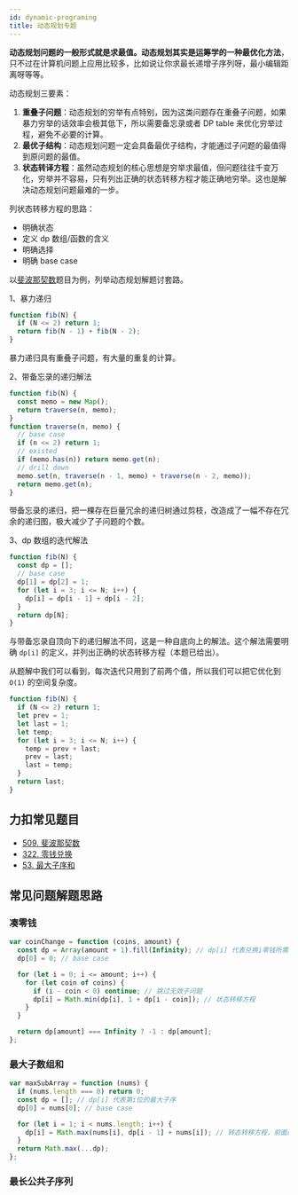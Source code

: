 ```yaml
---
id: dynamic-programing
title: 动态规划专题
---
```


**动态规划问题的一般形式就是求最值。**动态规划其实是运筹学的一种**最优化方法**，只不过在计算机问题上应用比较多，比如说让你求最长递增子序列呀，最小编辑距离呀等等。

动态规划三要素：

1. **重叠子问题**：动态规划的穷举有点特别，因为这类问题存在重叠子问题，如果暴力穷举的话效率会极其低下，所以需要备忘录或者 DP table 来优化穷举过程，避免不必要的计算。
2. **最优子结构**：动态规划问题一定会具备最优子结构，才能通过子问题的最值得到原问题的最值。
3. **状态转译方程**：虽然动态规划的核心思想是穷举求最值，但问题往往千变万化，穷举并不容易，只有列出正确的状态转移方程才能正确地穷举。这也是解决动态规划问题最难的一步。

列状态转移方程的思路：

- 明确状态
- 定义 dp 数组/函数的含义
- 明确选择
- 明确 base case

以[斐波那契数](https://leetcode-cn.com/problems/fibonacci-number/)题目为例，列举动态规划解题讨套路。

1、暴力递归

```js
function fib(N) {
  if (N <= 2) return 1;
  return fib(N - 1) + fib(N - 2);
}
```

暴力递归具有重叠子问题，有大量的重复的计算。

2、带备忘录的递归解法

```js
function fib(N) {
  const memo = new Map();
  return traverse(n, memo);
}
function traverse(n, memo) {
  // base case
  if (n <= 2) return 1;
  // existed
  if (memo.has(n)) return memo.get(n);
  // drill down
  memo.set(n, traverse(n - 1, memo) + traverse(n - 2, memo));
  return memo.get(n);
}
```

带备忘录的递归，把一棵存在巨量冗余的递归树通过剪枝，改造成了一幅不存在冗余的递归图，极大减少了子问题的个数。

3、dp 数组的迭代解法

```js
function fib(N) {
  const dp = [];
  // base case
  dp[1] = dp[2] = 1;
  for (let i = 3; i <= N; i++) {
    dp[i] = dp[i - 1] + dp[i - 2];
  }
  return dp[N];
}
```

与带备忘录自顶向下的递归解法不同，这是一种自底向上的解法。这个解法需要明确 `dp[i]` 的定义，并列出正确的状态转移方程（本题已给出）。

从题解中我们可以看到，每次迭代只用到了前两个值，所以我们可以把它优化到 `O(1)` 的空间复杂度。

```js
function fib(N) {
  if (N <= 2) return 1;
  let prev = 1;
  let last = 1;
  let temp;
  for (let i = 3; i <= N; i++) {
    temp = prev + last;
    prev = last;
    last = temp;
  }
  return last;
}
```

## 力扣常见题目

- [509. 斐波那契数](https://leetcode-cn.com/problems/fibonacci-number/)
- [322. 零钱兑换](https://leetcode-cn.com/problems/coin-change/)
- [53. 最大子序和](https://leetcode-cn.com/problems/maximum-subarray/)

## 常见问题解题思路

### 凑零钱

```js title="322.零钱兑换"
var coinChange = function (coins, amount) {
  const dp = Array(amount + 1).fill(Infinity); // dp[i] 代表兑换i零钱所需最少硬币数
  dp[0] = 0; // base case

  for (let i = 0; i <= amount; i++) {
    for (let coin of coins) {
      if (i - coin < 0) continue; // 跳过无效子问题
      dp[i] = Math.min(dp[i], 1 + dp[i - coin]); // 状态转移方程
    }
  }

  return dp[amount] === Infinity ? -1 : dp[amount];
};
```

### 最大子数组和

```js title="53.最大子序和"
var maxSubArray = function (nums) {
  if (nums.length === 0) return 0;
  const dp = []; // dp[i] 代表第i位的最大子序
  dp[0] = nums[0]; // base case

  for (let i = 1; i < nums.length; i++) {
    dp[i] = Math.max(nums[i], dp[i - 1] + nums[i]); // 转态转移方程，前面的和如果是负数，就取当前值从新计算
  }
  return Math.max(...dp);
};
```

### 最长公共子序列
